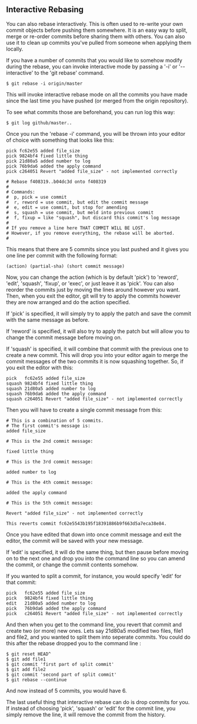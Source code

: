 ## Interactive Rebasing ##

You can also rebase interactively.  This is often used to re-write your
own commit objects before pushing them somewhere.  It is an easy way to 
split, merge or re-order commits before sharing them with others.  You
can also use it to clean up commits you've pulled from someone when
applying them locally.

If you have a number of commits that you would like to somehow modify
during the rebase, you can invoke interactive mode by passing a '-i' or
'--interactive' to the 'git rebase' command.

	$ git rebase -i origin/master
	
This will invoke interactive rebase mode on all the commits you have made
since the last time you have pushed (or merged from the origin repository).

To see what commits those are beforehand, you can run log this way:
	
	$ git log github/master..
	
Once you run the 'rebase -i' command, you will be thrown into your editor
of choice with something that looks like this:

	pick fc62e55 added file_size
	pick 9824bf4 fixed little thing
	pick 21d80a5 added number to log
	pick 76b9da6 added the apply command
	pick c264051 Revert "added file_size" - not implemented correctly

	# Rebase f408319..b04dc3d onto f408319
	#
	# Commands:
	#  p, pick = use commit
	#  r, reword = use commit, but edit the commit message
	#  e, edit = use commit, but stop for amending
	#  s, squash = use commit, but meld into previous commit
	#  f, fixup = like "squash", but discard this commit's log message
	#
	# If you remove a line here THAT COMMIT WILL BE LOST.
	# However, if you remove everything, the rebase will be aborted.
	#

This means that there are 5 commits since you last pushed and it gives you 
one line per commit with the following format:

	(action) (partial-sha) (short commit message)
	
Now, you can change the action (which is by default 'pick') to 'reword', 'edit',
'squash', 'fixup', or 'exec', or just leave it as 'pick'.  You can also reorder
the commits just by moving the lines around however you want. Then, when you
exit the editor, git will try to apply the commits however they are now arranged
and do the action specified. 

If 'pick' is specified, it will simply try to apply the patch and save the 
commit with the same message as before.

If 'reword' is specified, it will also try to apply the patch but will allow you
to change the commit message before moving on.

If 'squash' is specified, it will combine that commit with the previous one
to create a new commit.  This will drop you into your editor again to merge
the commit messages of the two commits it is now squashing together.  So, 
if you exit the editor with this:

	pick   fc62e55 added file_size
	squash 9824bf4 fixed little thing
	squash 21d80a5 added number to log
	squash 76b9da6 added the apply command
	squash c264051 Revert "added file_size" - not implemented correctly

Then you will have to create a single commit message from this:

	# This is a combination of 5 commits.
	# The first commit's message is:
	added file_size

	# This is the 2nd commit message:

	fixed little thing

	# This is the 3rd commit message:

	added number to log

	# This is the 4th commit message:

	added the apply command

	# This is the 5th commit message:

	Revert "added file_size" - not implemented correctly

	This reverts commit fc62e5543b195f18391886b9f663d5a7eca38e84.

Once you have edited that down into once commit message and exit the editor,
the commit will be saved with your new message.

If 'edit' is specified, it will do the same thing, but then pause before 
moving on to the next one and drop you into the command line so you can 
amend the commit, or change the commit contents somehow.

If you wanted to split a commit, for instance, you would specify 'edit' for
that commit:

	pick   fc62e55 added file_size
	pick   9824bf4 fixed little thing
	edit   21d80a5 added number to log
	pick   76b9da6 added the apply command
	pick   c264051 Revert "added file_size" - not implemented correctly

And then when you get to the command line, you revert that commit and create
two (or more) new ones.  Lets say 21d80a5 modified two files, file1 and file2,
and you wanted to split them into seperate commits.  You could do this after
the rebase dropped you to the command line :

	$ git reset HEAD^
	$ git add file1
	$ git commit 'first part of split commit'
	$ git add file2
	$ git commit 'second part of split commit'
	$ git rebase --continue
	
And now instead of 5 commits, you would have 6.

The last useful thing that interactive rebase can do is drop commits for you.
If instead of choosing 'pick', 'squash' or 'edit' for the commit line, you 
simply remove the line, it will remove the commit from the history.